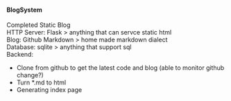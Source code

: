 #### BlogSystem
Completed Static Blog  
HTTP Server: Flask  > anything that can servce static html  
Blog: Github Markdown  > home made markdown dialect  
Database: sqlite  >  anything that support sql  
Backend:  
* Clone from github to get the latest code and blog (able to monitor github change?)
* Turn *.md to html  
* Generating index page  


